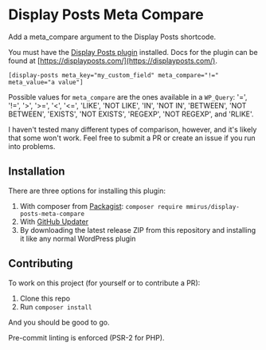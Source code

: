 # Display Posts Meta Compare

Add a meta_compare argument to the Display Posts shortcode.

You must have the [Display Posts plugin](https://wordpress.org/plugins/display-posts-shortcode/) installed. Docs for the plugin can be found at [https://displayposts.com/](https://displayposts.com/).

```
[display-posts meta_key="my_custom_field" meta_compare="!=" meta_value="a value"]
```

Possible values for `meta_compare` are the ones available in a `WP_Query`: '=', '!=', '>', '>=', '<', '<=', 'LIKE', 'NOT LIKE', 'IN', 'NOT IN', 'BETWEEN', 'NOT BETWEEN', 'EXISTS', 'NOT EXISTS', 'REGEXP', 'NOT REGEXP', and 'RLIKE'.

I haven't tested many different types of comparison, however, and it's likely that some won't work. Feel free to submit a PR or create an issue if you run into problems.

## Installation

There are three options for installing this plugin:

1. With composer from [Packagist](https://packagist.org/packages/mmirus/display-posts-meta-compare): `composer require mmirus/display-posts-meta-compare`
2. With [GitHub Updater](https://github.com/afragen/github-updater)
3. By downloading the latest release ZIP from this repository and installing it like any normal WordPress plugin

## Contributing

To work on this project (for yourself or to contribute a PR):

1. Clone this repo
2. Run `composer install`

And you should be good to go.

Pre-commit linting is enforced (PSR-2 for PHP).
